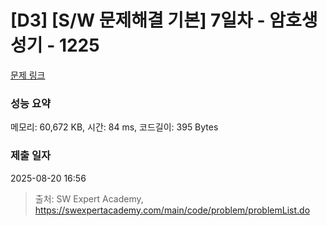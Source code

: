 # [D3] [S/W 문제해결 기본] 7일차 - 암호생성기 - 1225 

[문제 링크](https://swexpertacademy.com/main/code/problem/problemDetail.do?contestProbId=AV14uWl6AF0CFAYD) 

### 성능 요약

메모리: 60,672 KB, 시간: 84 ms, 코드길이: 395 Bytes

### 제출 일자

2025-08-20 16:56



> 출처: SW Expert Academy, https://swexpertacademy.com/main/code/problem/problemList.do
